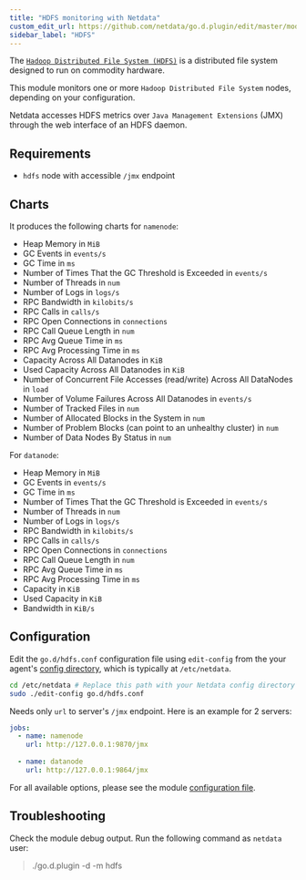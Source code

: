 ```yaml
---
title: "HDFS monitoring with Netdata"
custom_edit_url: https://github.com/netdata/go.d.plugin/edit/master/modules/hdfs/README.md
sidebar_label: "HDFS"
---
```




The [`Hadoop Distributed File System (HDFS)`](https://hadoop.apache.org/r1.2.1/hdfs_design.html) is a distributed file system designed to run on commodity hardware.

This module monitors one or more `Hadoop Distributed File System` nodes, depending on your configuration.

Netdata accesses HDFS metrics over `Java Management Extensions` (JMX) through the web interface of an HDFS daemon.

## Requirements

-   `hdfs` node with accessible `/jmx` endpoint

## Charts

It produces the following charts for `namenode`:

-   Heap Memory in `MiB`
-   GC Events in `events/s`
-   GC Time in `ms`
-   Number of Times That the GC Threshold is Exceeded in `events/s`
-   Number of Threads in `num`
-   Number of Logs in `logs/s`
-   RPC Bandwidth in `kilobits/s`
-   RPC Calls in `calls/s`
-   RPC Open Connections in `connections`
-   RPC Call Queue Length in `num`
-   RPC Avg Queue Time in `ms`
-   RPC Avg Processing Time in `ms`
-   Capacity Across All Datanodes in `KiB`
-   Used Capacity Across All Datanodes in `KiB`
-   Number of Concurrent File Accesses (read/write) Across All DataNodes in `load`
-   Number of Volume Failures Across All Datanodes in `events/s`
-   Number of Tracked Files in `num`
-   Number of Allocated Blocks in the System in `num`
-   Number of Problem Blocks (can point to an unhealthy cluster) in `num`
-   Number of Data Nodes By Status in `num`
  
For `datanode`:

-   Heap Memory in `MiB`
-   GC Events in `events/s`
-   GC Time in `ms`
-   Number of Times That the GC Threshold is Exceeded in `events/s`
-   Number of Threads in `num`
-   Number of Logs in `logs/s`
-   RPC Bandwidth in `kilobits/s`
-   RPC Calls in `calls/s`
-   RPC Open Connections in `connections`
-   RPC Call Queue Length in `num`
-   RPC Avg Queue Time in `ms`
-   RPC Avg Processing Time in `ms`
-   Capacity in `KiB`
-   Used Capacity in `KiB`
-   Bandwidth in `KiB/s`

## Configuration

Edit the `go.d/hdfs.conf` configuration file using `edit-config` from the your agent's [config
directory](/docs/agent/step-by-step/step-04#find-your-netdataconf-file), which is typically at `/etc/netdata`.

```bash
cd /etc/netdata # Replace this path with your Netdata config directory
sudo ./edit-config go.d/hdfs.conf
```

Needs only `url` to server's `/jmx` endpoint. Here is an example for 2 servers:

```yaml
jobs:
  - name: namenode
    url: http://127.0.0.1:9870/jmx
      
  - name: datanode
    url: http://127.0.0.1:9864/jmx
```

For all available options, please see the module [configuration file](https://github.com/netdata/go.d.plugin/blob/master/config/go.d/hdfs.conf).

## Troubleshooting

Check the module debug output. Run the following command as `netdata` user:

> ./go.d.plugin -d -m hdfs

